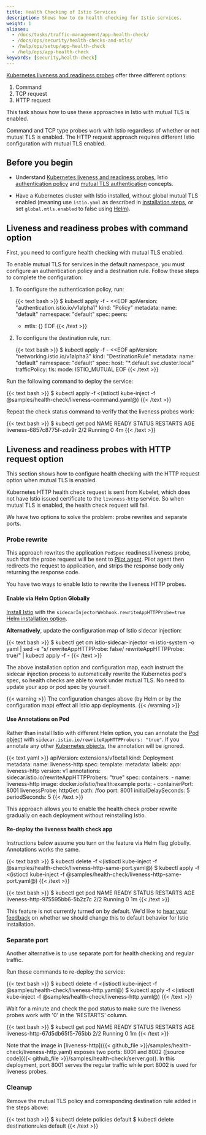 ```yaml
---
title: Health Checking of Istio Services
description: Shows how to do health checking for Istio services.
weight: 1
aliases:
  - /docs/tasks/traffic-management/app-health-check/
  - /docs/ops/security/health-checks-and-mtls/
  - /help/ops/setup/app-health-check
  - /help/ops/app-health-check
keywords: [security,health-check]
---
```


[Kubernetes liveness and readiness probes](https://kubernetes.io/docs/tasks/configure-pod-container/configure-liveness-readiness-probes/)
offer three different options:

1. Command
1. TCP request
1. HTTP request

This task shows how to use these approaches in Istio with mutual TLS is enabled.

Command and TCP type probes work with Istio regardless of whether or not mutual TLS is enabled. The HTTP request approach requires different Istio configuration with
mutual TLS enabled.

## Before you begin

* Understand [Kubernetes liveness and readiness probes](https://kubernetes.io/docs/tasks/configure-pod-container/configure-liveness-readiness-probes/), Istio
[authentication policy](/docs/concepts/security/#authentication-policies) and [mutual TLS authentication](/docs/concepts/security/#mutual-tls-authentication) concepts.

* Have a Kubernetes cluster with Istio installed, without global mutual TLS enabled (meaning use `istio.yaml` as described in [installation steps](/docs/setup/install/kubernetes/#installation-steps), or set `global.mtls.enabled` to false using [Helm](/docs/setup/install/helm/)).

## Liveness and readiness probes with command option

First, you need to configure health checking with mutual TLS enabled.

To enable mutual TLS for services in the default namespace, you must configure an authentication policy and a destination rule.
Follow these steps to complete the configuration:

1. To configure the authentication policy, run:

    {{< text bash >}}
    $ kubectl apply -f - <<EOF
    apiVersion: "authentication.istio.io/v1alpha1"
    kind: "Policy"
    metadata:
      name: "default"
      namespace: "default"
    spec:
      peers:
      - mtls: {}
    EOF
    {{< /text >}}

1. To configure the destination rule, run:

    {{< text bash >}}
    $ kubectl apply -f - <<EOF
    apiVersion: "networking.istio.io/v1alpha3"
    kind: "DestinationRule"
    metadata:
      name: "default"
      namespace: "default"
    spec:
      host: "*.default.svc.cluster.local"
      trafficPolicy:
        tls:
          mode: ISTIO_MUTUAL
    EOF
    {{< /text >}}

Run the following command to deploy the service:

{{< text bash >}}
$ kubectl apply -f <(istioctl kube-inject -f @samples/health-check/liveness-command.yaml@)
{{< /text >}}

Repeat the check status command to verify that the liveness probes work:

{{< text bash >}}
$ kubectl get pod
NAME                             READY     STATUS    RESTARTS   AGE
liveness-6857c8775f-zdv9r        2/2       Running   0           4m
{{< /text >}}

## Liveness and readiness probes with HTTP request option

This section shows how to configure health checking with the HTTP request option when mutual TLS is enabled.

Kubernetes HTTP health check request is sent from Kubelet, which does not have Istio issued certificate to the `liveness-http` service. So when mutual TLS is enabled, the health check request will fail.

We have two options to solve the problem: probe rewrites and separate ports.

### Probe rewrite

This approach rewrites the application `PodSpec` readiness/liveness probe, such that the probe request will be sent to
[Pilot agent](/docs/reference/commands/pilot-agent/). Pilot agent then redirects the
request to application, and strips the response body only returning the response code.

You have two ways to enable Istio to rewrite the liveness HTTP probes.

#### Enable via Helm Option Globally

[Install Istio](/docs/setup/install/helm/) with the `sidecarInjectorWebhook.rewriteAppHTTPProbe=true`
[Helm installation option](/docs/reference/config/installation-options/#sidecarinjectorwebhook-options).

**Alternatively**, update the configuration map of Istio sidecar injection:

{{< text bash >}}
$ kubectl get cm istio-sidecar-injector -n istio-system -o yaml | sed -e "s/ rewriteAppHTTPProbe: false/ rewriteAppHTTPProbe: true/" | kubectl apply -f -
{{< /text >}}

The above installation option and configuration map, each instruct the sidecar injection process to automatically
rewrite the Kubernetes pod's spec, so health checks are able to work under mutual TLS. No need to update your app or pod
spec by yourself.

{{< warning >}}
The configuration changes above (by Helm or by the configuration map) effect all Istio app deployments.
{{< /warning >}}

#### Use Annotations on Pod

<!-- Add samples YAML or kubectl patch? -->

Rather than install Istio with different Helm option, you can annotate the [Pod object](https://kubernetes.io/docs/concepts/workloads/pods/pod-overview/) with `sidecar.istio.io/rewriteAppHTTPProbers: "true"`.  If you annotate any other [Kubernetes objects](https://kubernetes.io/docs/concepts/#kubernetes-objects), the annotation will be ignored.

{{< text yaml >}}
apiVersion: extensions/v1beta1
kind: Deployment
metadata:
  name: liveness-http
spec:
  template:
    metadata:
      labels:
        app: liveness-http
        version: v1
      annotations:
        sidecar.istio.io/rewriteAppHTTPProbers: "true"
    spec:
      containers:
      - name: liveness-http
        image: docker.io/istio/health:example
        ports:
        - containerPort: 8001
        livenessProbe:
          httpGet:
            path: /foo
            port: 8001
          initialDelaySeconds: 5
          periodSeconds: 5
{{< /text >}}

This approach allows you to enable the health check prober rewrite gradually on each deployment without reinstalling Istio.

#### Re-deploy the liveness health check app

Instructions below assume you turn on the feature via Helm flag globally.
Annotations works the same.

{{< text bash >}}
$ kubectl delete -f <(istioctl kube-inject -f @samples/health-check/liveness-http-same-port.yaml@)
$ kubectl apply -f <(istioctl kube-inject -f @samples/health-check/liveness-http-same-port.yaml@)
{{< /text >}}

{{< text bash >}}
$ kubectl get pod
NAME                             READY     STATUS    RESTARTS   AGE
liveness-http-975595bb6-5b2z7c   2/2       Running   0           1m
{{< /text >}}

This feature is not currently turned on by default. We'd like to [hear your feedback](https://github.com/istio/istio/issues/10357)
on whether we should change this to default behavior for Istio installation.

### Separate port

Another alternative is to use separate port for health checking and regular traffic.

Run these commands to re-deploy the service:

{{< text bash >}}
$ kubectl delete -f <(istioctl kube-inject -f @samples/health-check/liveness-http.yaml@)
$ kubectl apply -f <(istioctl kube-inject -f @samples/health-check/liveness-http.yaml@)
{{< /text >}}

Wait for a minute and check the pod status to make sure the liveness probes work with '0' in the 'RESTARTS' column.

{{< text bash >}}
$ kubectl get pod
NAME                             READY     STATUS    RESTARTS   AGE
liveness-http-67d5db65f5-765bb   2/2       Running   0          1m
{{< /text >}}

Note that the image in [liveness-http]({{< github_file >}}/samples/health-check/liveness-http.yaml) exposes two ports: 8001 and 8002 ([source code]({{< github_file >}}/samples/health-check/server.go)). In this deployment, port 8001 serves the regular traffic while port 8002 is used for liveness probes.

### Cleanup

Remove the mutual TLS policy and corresponding destination rule added in the steps above:

{{< text bash >}}
$ kubectl delete policies default
$ kubectl delete destinationrules default
{{< /text >}}
